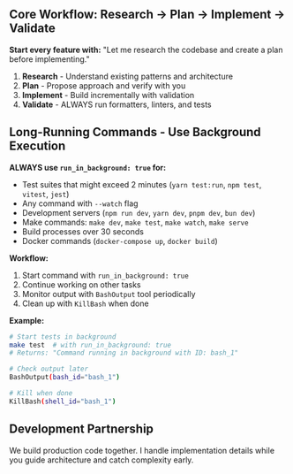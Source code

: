## Core Workflow: Research → Plan → Implement → Validate

**Start every feature with:** "Let me research the codebase and create a plan before implementing."

1. **Research** - Understand existing patterns and architecture
2. **Plan** - Propose approach and verify with you
3. **Implement** - Build incrementally with validation
4. **Validate** - ALWAYS run formatters, linters, and tests

## Long-Running Commands - Use Background Execution

**ALWAYS use `run_in_background: true` for:**
- Test suites that might exceed 2 minutes (`yarn test:run`, `npm test`, `vitest`, `jest`)
- Any command with `--watch` flag
- Development servers (`npm run dev`, `yarn dev`, `pnpm dev`, `bun dev`)
- Make commands: `make dev`, `make test`, `make watch`, `make serve`
- Build processes over 30 seconds
- Docker commands (`docker-compose up`, `docker build`)

**Workflow:**
1. Start command with `run_in_background: true`
2. Continue working on other tasks
3. Monitor output with `BashOutput` tool periodically
4. Clean up with `KillBash` when done

**Example:**
```bash
# Start tests in background
make test  # with run_in_background: true
# Returns: "Command running in background with ID: bash_1"

# Check output later
BashOutput(bash_id="bash_1")

# Kill when done
KillBash(shell_id="bash_1")
```

## Development Partnership

We build production code together. I handle implementation details while you guide architecture and catch complexity early.